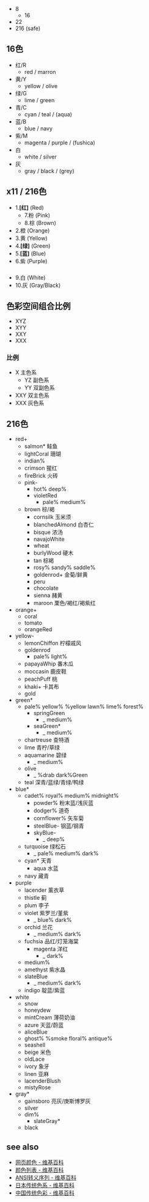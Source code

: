 - 8
  - 16
- 22
- 216 (safe)

## 16色
- 红/R
  - red / marron
- 黄/Y
  - yellow / olive
- 绿/G
  - lime / green
- 青/C
  - cyan / teal / (aqua)
- 蓝/B
  - blue / navy
- 紫/M
  - magenta / purple / (fushica)
- 白
  - white / silver
- 灰
  - gray / black / (grey)
## x11 / 216色
- 1.__[红]__ (Red)
  - 7.粉 (Pink)
  - 8.棕 (Brown)
- 2.橙 (Orange)
- 3.黄 (Yellow)
- 4.__[绿]__ (Green)
- 5.__[蓝]__ (Blue)
- 6.紫 (Purple)
###
- 9.白 (White)
- 10.灰 (Gray/Black)


## 色彩空间组合比例
- XYZ
- XYY
- XXY
- XXX
### 比例
- X 主色系
  - YZ 副色系 
  - YY 双副色系
- XXY 双主色系
- XXX 灰色系

## 216色
- red+
  - salmon* 鲑鱼
  - lightCoral 珊瑚
  - indian%
  - crimson 猩红
  - fireBrick 火砖
  - pink-
    - hot% deep%
    - violetRed
      - pale% medium%
  - brown 棕/褐
    - cornsilk 玉米须
    - blanchedAlmond 白杏仁
    - bisque 浓汤
    - navajoWhite
    - wheat
    - burlyWood 硬木
    - tan 棕褐
    - rosy% sandy% saddle%
    - goldenrod+ 金菊/鲜黄
    - peru
    - chocolate
    - sienna 赭黄
    - maroon 栗色/褐红/褐紫红
- orange+
  - coral
  - tomato
  - orangeRed
- yellow-
  - lemonChiffon 柠檬戚风
  - goldenrod
    - pale% light%
  - papayaWhip 番木瓜
  - moccasin 鹿皮鞋
  - peachPuff 桃
  - khaki+ 卡其布
  - gold
- green*
  - pale% yellow% %yellow lawn% lime% forest%
    - springGreen
      - _ medium%
    - seaGreen*
      - _ medium%
  - chartreuse 查特酒
  - lime 青柠/草绿
  - aquamarine 碧绿
    - _ medium%
  - olive
    - _ %drab dark%Green
  - teal 深青/蓝绿/青绿/鸭绿
- blue*
  - cadet% royal% medium% midnight%
    - powder% 粉末蓝/浅灰蓝
    - dodger% 道奇
    - cornflower% 矢车菊
    - steelBlue- 钢蓝/钢青
    - skyBlue-
      - _ deep%
  - turquoise 绿松石
    - _ pale% medium% dark%
  - cyan* 天青
    - aqua 水蓝
  - navy 藏青
- purple
  - lacender 薰衣草
  - thistle 蓟
  - plum 李子
  - violet 紫罗兰/堇紫
    - _ blue% dark%
  - orchid 兰花
    - _ medium% dark%
  - fuchsia 品红/灯笼海棠
    - magenta 洋红
      - _ dark%
  - medium%
  - amethyst 紫水晶
  - slateBlue
    - _ medium% dark%
  - indigo 靛蓝/紫蓝
- white
  - snow
  - honeydew
  - mintCream 薄荷奶油
  - azure 天蓝/蔚蓝
  - aliceBlue
  - ghost% %smoke floral% antique%
  - seashell
  - beige 米色
  - oldLace
  - ivory 象牙
  - linen 亚麻
  - lacenderBlush
  - mistyRose
- gray*
  - gainsboro 亮灰/庚斯博罗灰
  - silver
  - dim%
    - slateGray*
  - black

## see also
- [网页颜色 - 维基百科](https://zh.wikipedia.org/wiki/网页颜色)
- [颜色列表 - 维基百科](https://zh.wikipedia.org/wiki/颜色列表)
- [ANSI转义序列 - 维基百科](https://zh.wikipedia.org/wiki/ANSI转义序列#8位)
- [日本传统色系 - 维基百科](https://zh.wikipedia.org/wiki/日本传统色系)
- [中国传统色彩 - 维基百科](https://zh.wikipedia.org/wiki/中国传统色彩)
